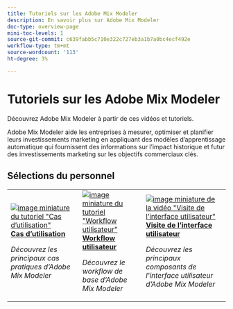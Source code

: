 ```yaml
---
title: Tutoriels sur les Adobe Mix Modeler
description: En savoir plus sur Adobe Mix Modeler
doc-type: overview-page
mini-toc-levels: 1
source-git-commit: c639fabb5c710e322c727eb3a1b7a0bc4ecf492e
workflow-type: tm+mt
source-wordcount: '113'
ht-degree: 3%

---
```


# Tutoriels sur les Adobe Mix Modeler

Découvrez Adobe Mix Modeler à partir de ces vidéos et tutoriels.

Adobe Mix Modeler aide les entreprises à mesurer, optimiser et planifier leurs investissements marketing en appliquant des modèles d’apprentissage automatique qui fournissent des informations sur l’impact historique et futur des investissements marketing sur les objectifs commerciaux clés.


<div id="recs-overview-body-1"></div>
<div id="recs-overview-body-2"></div>
<div id="recs-overview-body-3"></div>
<div id="recs-overview-body-4"></div>
<div id="recs-overview-body-5"></div>
<div id="recs-overview-body-6"></div>

## Sélections du personnel

<div id="staff-picks-section">
<table style="margin-top: 0 !important">
<tr>
  <td>
    <a href="intro/use-cases.md">
      <img alt="image miniature du tutoriel &quot;Cas d’utilisation&quot;" src="https://video.tv.adobe.com/v/3424857?format=jpeg" />
    </a>
    <div>
      <a href="intro/use-cases.md">
    <strong>Cas d’utilisation</strong>
    </a>
    </div>
    <p>
    <em>Découvrez les principaux cas pratiques d’Adobe Mix Modeler</em>
    <p>
  </td>
  <td>
    <a href="intro/user-workflow.md">
      <img alt="image miniature du tutoriel &quot;Workflow utilisateur&quot;" src="https://video.tv.adobe.com/v/3424854?format=jpeg" />
    </a>
    <div>
      <a href="intro/user-workflow.md">
    <strong>Workflow utilisateur</strong>
    </a>
    </div>
    <p>
    <em>Découvrez le workflow de base d’Adobe Mix Modeler</em>
    <p>
  </td>
  <td>
    <a href="intro/user-interface-tour.md">
      <img alt="image miniature de la vidéo &quot;Visite de l’interface utilisateur&quot;" src="https://video.tv.adobe.com/v/3424851?format=jpeg" />
    </a>
    <div>
      <a href="intro/user-interface-tour.md">
    <strong>Visite de l’interface utilisateur</strong>
    </a>
    </div>
    <p>
    <em>Découvrez les principaux composants de l’interface utilisateur d’Adobe Mix Modeler</em>
    <p>
  </td>
</tr>
</table>

</div>
